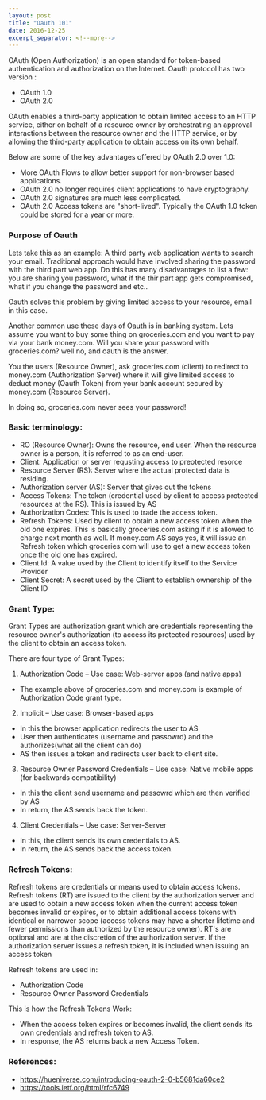 ```yaml
---
layout: post
title: "Oauth 101"
date: 2016-12-25
excerpt_separator: <!--more-->
---
```


OAuth (Open Authorization) is an open standard for token-based authentication and authorization on the Internet. Oauth protocol has two version : 
- OAuth 1.0
- OAuth 2.0

OAuth enables a third-party application to obtain limited access to an HTTP service, either on behalf of a resource owner by orchestrating an approval interactions between the resource owner and the HTTP service, or by allowing the third-party application to obtain access on its own behalf.

Below are some of the key advantages offered by OAuth 2.0 over 1.0:
<!--more-->
- More OAuth Flows to allow better support for non-browser based applications.
- OAuth 2.0 no longer requires client applications to have cryptography.
- OAuth 2.0 signatures are much less complicated. 
- OAuth 2.0 Access tokens are "short-lived". Typically the OAuth 1.0 token could be stored for a year or more.

### Purpose of Oauth

Lets take this as an example: A third party web application wants to search your email. Traditional approach would have involved sharing the password with the third part web app. Do this has many disadvantages to list a few: you are sharing you password, what if the thir part app gets compromised, what if you change the password and etc..

Oauth solves this problem by giving limited access to your resource, email in this case.

Another common use these days of Oauth is in banking system. Lets assume you want to buy some thing on groceries.com and you want to pay via your bank money.com. Will you share your password with groceries.com? well no, and oauth is the answer.

You the users (Resource Owner), ask groceries.com (client) to redirect to money.com (Authorization Server) where it will give limited access to deduct money (Oauth Token) from your bank account secured by money.com (Resource Server).

In doing so, groceries.com never sees your password!

### Basic terminology:
- RO (Resource Owner): Owns the resource, end user. When the resource owner is a person, it is referred to as an
      end-user.
- Client: Application or server requsting access to preotected resorce
- Resource Server (RS): Server where the actual protected data is residing.
- Authorization server (AS): Server that gives out the tokens
- Access Tokens: The token (credential used by client to access protected resources at the RS). This is issued by AS
- Authorization Codes: This is used to trade the access token.
- Refresh Tokens: Used by client to obtain a new access token when the old one expires. This is basically groceries.com asking if it is allowed to charge next month as well. If money.com AS says yes, it will issue an Refresh token which groceries.com will use to get a new access token once the old one has expired.
- Client Id: A value used by the Client to identify itself to the Service Provider
- Client Secret: A secret used by the Client to establish ownership of the Client ID

### Grant Type:

Grant Types are authorization grant which are credentials representing the resource owner's authorization (to access its protected resources) used by the client to obtain an access token.

There are four type of Grant Types:

1. Authorization Code
– Use case: Web-server apps (and native apps)
- The example above of groceries.com and money.com is example of Authorization Code grant type.
2. Implicit
– Use case: Browser-based apps
- In this the browser application redirects the user to AS
- User then authenticates (username and passowrd) and the authorizes(what all the client can do)
- AS then issues a token and redirects user back to client site.
3. Resource Owner Password Credentials
– Use case: Native mobile apps (for backwards compatibility)
- In this the client send username and passowrd which are then verified by AS
- In return, the AS sends back the token.
4. Client Credentials
– Use case: Server-Server
- In this, the client sends its own credentials to AS.
- In return, the AS sends back the access token.

### Refresh Tokens:

Refresh tokens are credentials or means used to obtain access tokens. Refresh tokens (RT) are issued to the client by the authorization server and are used to obtain a new access token when the current access token becomes invalid or expires, or to obtain additional access tokens with identical or narrower scope (access tokens may have a shorter lifetime and fewer permissions than authorized by the resource owner). RT's are optional and are at the discretion of the authorization server.  If the authorization server issues a refresh token, it is included when issuing an access token 

Refresh tokens are used in:
- Authorization Code
- Resource Owner Password Credentials

This is how the Refresh Tokens Work:
- When the access token expires or becomes invalid, the client sends its own credentials and refresh token to AS.
- In response, the AS returns back a new Access Token.


### References:
- https://hueniverse.com/introducing-oauth-2-0-b5681da60ce2
- https://tools.ietf.org/html/rfc6749